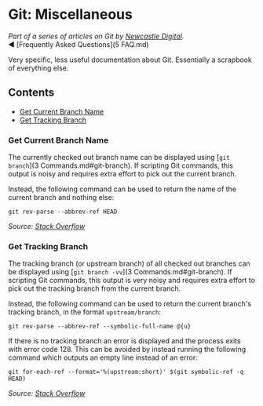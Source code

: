 # Git: Miscellaneous

*Part of a series of articles on Git by [Newcastle Digital](https://github.com/newcastle-digital).*  
:arrow_backward: [Frequently Asked Questions](5 FAQ.md)

Very specific, less useful documentation about Git. Essentially a scrapbook of everything else.

## Contents

- [Get Current Branch Name](#get-current-branch-name)
- [Get Tracking Branch](#get-tracking-branch)

### Get Current Branch Name

The currently checked out branch name can be displayed using
[`git branch`](3 Commands.md#git-branch). If scripting Git commands, this output is noisy and
requires extra effort to pick out the current branch.

Instead, the following command can be used to return the name of the current branch and nothing
else:

```
git rev-parse --abbrev-ref HEAD
```

*Source: [Stack Overflow](http://stackoverflow.com/a/1418022)*

### Get Tracking Branch

The tracking branch (or upstream branch) of all checked out branches can be displayed using
[`git branch -vv`](3 Commands.md#git-branch). If scripting Git commands, this output is very noisy
and requires extra effort to pick out the tracking branch from the current branch.

Instead, the following command can be used to return the current branch's tracking branch, in the
format `upstream/branch`:

```
git rev-parse --abbrev-ref --symbolic-full-name @{u}
```

If there is no tracking branch an error is displayed and the process exits with error code 128. This
can be avoided by instead running the following command which outputs an empty line instead of an
error:

```
git for-each-ref --format='%(upstream:short)' $(git symbolic-ref -q HEAD)
```

*Source: [Stack Overflow](http://stackoverflow.com/a/9753364)*
